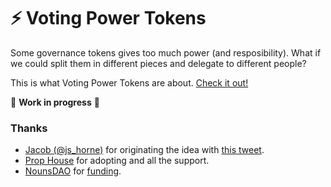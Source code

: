 # ⚡️ Voting Power Tokens

Some governance tokens gives too much power (and resposibility).
What if we could split them in different pieces and delegate to different people?

This is what Voting Power Tokens are about. [Check it out!](https://votingpower.wtf)

🚧 **Work in progress** 🚧

### Thanks

- [Jacob (@js_horne)](https://twitter.com/js_horne) for originating the idea with [this tweet](https://twitter.com/js_horne/status/1564650524141649921).
- [Prop House](https://prop.house/) for adopting and all the support.
- [NounsDAO](https://nouns.wtf) for [funding](https://prop.house/nouns/round-9/1258).
